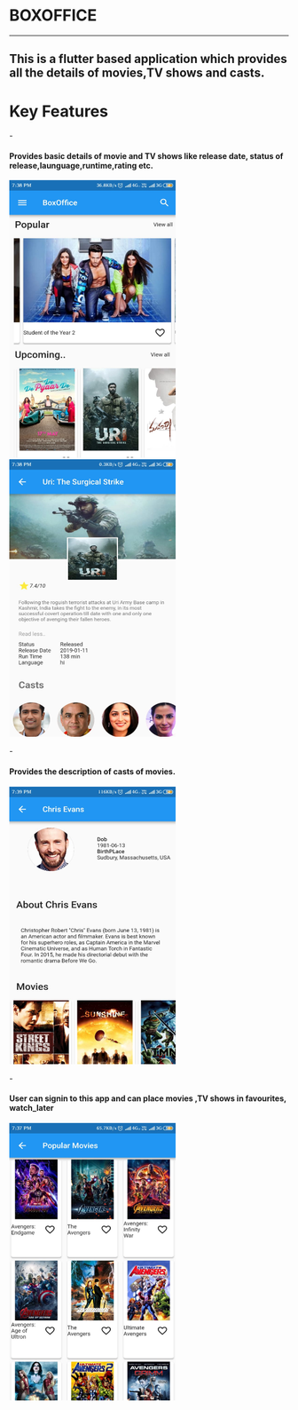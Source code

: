 # BOXOFFICE
------------------------------------------------------------------------------------------
This is a flutter based application which provides all the details of movies,TV shows and casts.
-------------------------------------------------------------------------------------------

# Key Features

-<h4>Provides basic details of movie and TV shows like release date, status of release,launguage,runtime,rating etc.</h4>

<img src="https://github.com/anki2jain/boxoffice/blob/master/img2.jpeg " width="300" height="500">

<img src="https://github.com/anki2jain/boxoffice/blob/master/img3.jpeg " width="300" height="500">

-<h4>Provides the description of casts of movies.</h4>

<img src="https://github.com/anki2jain/boxoffice/blob/master/img4.jpeg " width="300" height="500">

-<h4>User can signin to this app and can place movies ,TV shows in favourites, watch_later</h4>

<img src="https://github.com/anki2jain/boxoffice/blob/master/img1.jpeg " width="300" height="500">
